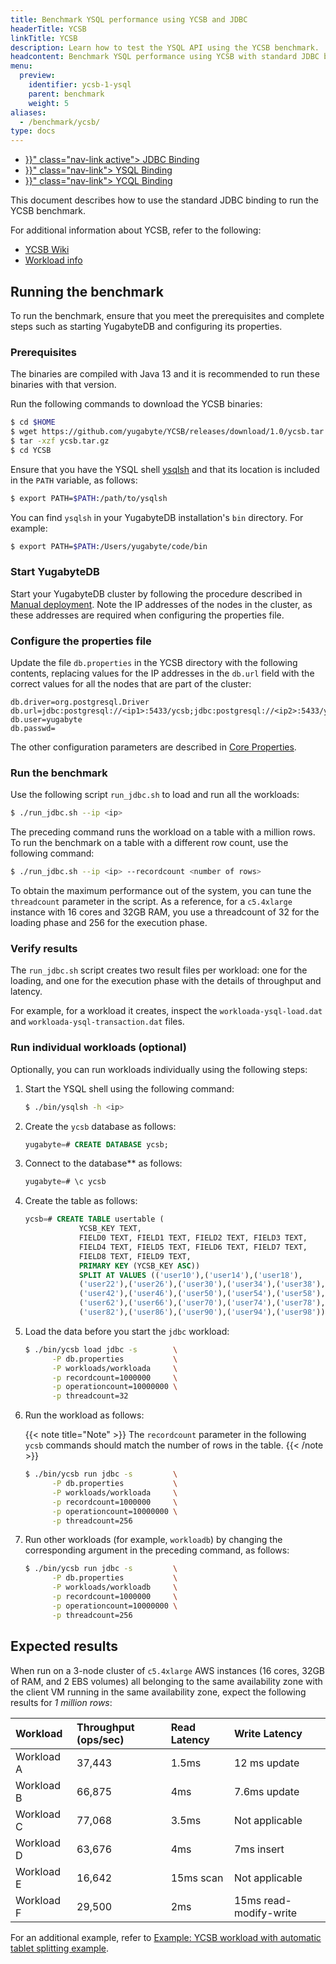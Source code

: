 ```yaml
---
title: Benchmark YSQL performance using YCSB and JDBC
headerTitle: YCSB
linkTitle: YCSB
description: Learn how to test the YSQL API using the YCSB benchmark.
headcontent: Benchmark YSQL performance using YCSB with standard JDBC binding
menu:
  preview:
    identifier: ycsb-1-ysql
    parent: benchmark
    weight: 5
aliases:
  - /benchmark/ycsb/
type: docs
---
```


<ul class="nav nav-tabs-alt nav-tabs-yb"  data-target="sql">

  <li >
    <a href="{{< relref "./ycsb-jdbc.md" >}}" class="nav-link active">
      <i class="icon-postgres" aria-hidden="true"></i>
      JDBC Binding
    </a>
  </li>

  <li >
    <a href="{{< relref "./ycsb-ysql.md" >}}" class="nav-link">
      <i class="icon-postgres" aria-hidden="true"></i>
      YSQL Binding
    </a>
  </li>

  <li >
    <a href="{{< relref "./ycsb-ycql.md" >}}" class="nav-link">
      <i class="icon-cassandra" aria-hidden="true"></i>
      YCQL Binding
    </a>
  </li>

</ul>

This document describes how to use the standard JDBC binding to run the YCSB benchmark.

For additional information about YCSB, refer to the following:

* [YCSB Wiki](https://github.com/brianfrankcooper/YCSB/wiki)
* [Workload info](https://github.com/brianfrankcooper/YCSB/wiki/Core-Workloads)

## Running the benchmark

To run the benchmark, ensure that you meet the prerequisites and complete steps such as starting YugabyteDB and configuring its properties.

### Prerequisites

The binaries are compiled with Java 13 and it is recommended to run these binaries with that version.

Run the following commands to download the YCSB binaries:

```sh
$ cd $HOME
$ wget https://github.com/yugabyte/YCSB/releases/download/1.0/ycsb.tar.gz
$ tar -xzf ycsb.tar.gz
$ cd YCSB
```

Ensure that you have the YSQL shell [ysqlsh](../../admin/ysqlsh/) and that its location is included in the `PATH` variable, as follows:

```sh
$ export PATH=$PATH:/path/to/ysqlsh
```

You can find `ysqlsh` in your YugabyteDB installation's `bin` directory. For example:

```sh
$ export PATH=$PATH:/Users/yugabyte/code/bin
```

### Start YugabyteDB

Start your YugabyteDB cluster by following the procedure described in [Manual deployment](../../deploy/manual-deployment/). Note the IP addresses of the nodes in the cluster, as these addresses are required when configuring the properties file.

### Configure the properties file

Update the file `db.properties` in the YCSB directory with the following contents, replacing values for the IP addresses in the `db.url` field with the correct values for all the nodes that are part of the cluster:

```properties
db.driver=org.postgresql.Driver
db.url=jdbc:postgresql://<ip1>:5433/ycsb;jdbc:postgresql://<ip2>:5433/ycsb;jdbc:postgresql://<ip3>:5433/ycsb;
db.user=yugabyte
db.passwd=
```

The other configuration parameters are described in [Core Properties](https://github.com/brianfrankcooper/YCSB/wiki/Core-Properties).

### Run the benchmark

Use the following script `run_jdbc.sh` to load and run all the workloads:

```sh
$ ./run_jdbc.sh --ip <ip>
```

The preceding command runs the workload on a table with a million rows. To run the benchmark on a table with a different row count, use the following command:

```sh
$ ./run_jdbc.sh --ip <ip> --recordcount <number of rows>
```

To obtain the maximum performance out of the system, you can tune the `threadcount` parameter in the script. As a reference, for a `c5.4xlarge` instance with 16 cores and 32GB RAM, you use a threadcount of 32 for the loading phase and 256 for the execution phase.

### Verify results

The `run_jdbc.sh` script creates two result files per workload: one for the loading, and one for the execution phase with the details of throughput and latency.

For example, for a workload it creates, inspect the `workloada-ysql-load.dat` and `workloada-ysql-transaction.dat` files.

### Run individual workloads (optional)

Optionally, you can run workloads individually using the following steps:

1. Start the YSQL shell using the following command:

    ```sh
    $ ./bin/ysqlsh -h <ip>
    ```

1. Create the `ycsb` database as follows:

    ```sql
    yugabyte=# CREATE DATABASE ycsb;
    ```

1. Connect to the database** as follows:

    ```sql
    yugabyte=# \c ycsb
    ```

1. Create the table as follows:

    ```sql
    ycsb=# CREATE TABLE usertable (
                YCSB_KEY TEXT,
                FIELD0 TEXT, FIELD1 TEXT, FIELD2 TEXT, FIELD3 TEXT,
                FIELD4 TEXT, FIELD5 TEXT, FIELD6 TEXT, FIELD7 TEXT,
                FIELD8 TEXT, FIELD9 TEXT,
                PRIMARY KEY (YCSB_KEY ASC))
                SPLIT AT VALUES (('user10'),('user14'),('user18'),
                ('user22'),('user26'),('user30'),('user34'),('user38'),
                ('user42'),('user46'),('user50'),('user54'),('user58'),
                ('user62'),('user66'),('user70'),('user74'),('user78'),
                ('user82'),('user86'),('user90'),('user94'),('user98'));
    ```

1. Load the data before you start the `jdbc` workload:

    ```sh
    $ ./bin/ycsb load jdbc -s        \
          -P db.properties           \
          -P workloads/workloada     \
          -p recordcount=1000000     \
          -p operationcount=10000000 \
          -p threadcount=32
    ```

1. Run the workload as follows:

    {{< note title="Note" >}}
The `recordcount` parameter in the following `ycsb` commands should match the number of rows in the table.
    {{< /note >}}

    ```sh
    $ ./bin/ycsb run jdbc -s         \
          -P db.properties           \
          -P workloads/workloada     \
          -p recordcount=1000000     \
          -p operationcount=10000000 \
          -p threadcount=256
    ```

1. Run other workloads (for example, `workloadb`) by changing the corresponding argument in the preceding command, as follows:

    ```sh
    $ ./bin/ycsb run jdbc -s         \
          -P db.properties           \
          -P workloads/workloadb     \
          -p recordcount=1000000     \
          -p operationcount=10000000 \
          -p threadcount=256
    ```

## Expected results

When run on a 3-node cluster of `c5.4xlarge` AWS instances (16 cores, 32GB of RAM, and 2 EBS volumes) all belonging to the same availability zone with the client VM running in the same availability zone, expect the following results for _1 million rows_:

| Workload | Throughput (ops/sec) | Read Latency | Write Latency |
| :------- | :------------------- | :----------- | :------------ |
| Workload A | 37,443 | 1.5ms | 12 ms update |
| Workload B | 66,875 | 4ms | 7.6ms update |
| Workload C | 77,068 | 3.5ms | Not applicable |
| Workload D | 63,676 | 4ms | 7ms insert |
| Workload E | 16,642 | 15ms scan | Not applicable |
| Workload F | 29,500 | 2ms | 15ms read-modify-write |

For an additional example, refer to [Example: YCSB workload with automatic tablet splitting example](../../architecture/docdb-sharding/tablet-splitting/#example-ycsb-workload-with-automatic-tablet-splitting).
